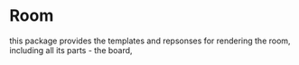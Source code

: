 # Room

this package provides the templates and repsonses for rendering the room,  including
all its parts - the board,